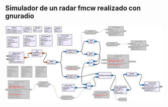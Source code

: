 ## Simulador de un radar fmcw realizado con gnuradio

![image](radar_fmcw_sim/gnuradio_radar_fmwc_imag_01.JPG)


